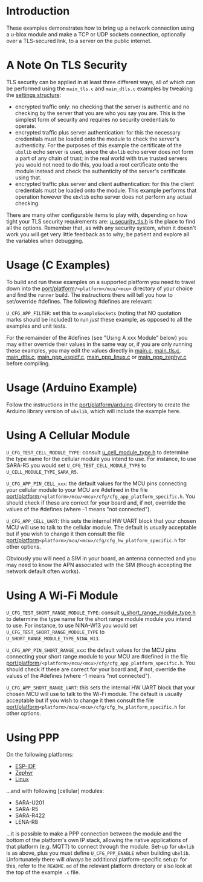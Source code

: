 # Introduction
These examples demonstrates how to bring up a network connection using a u-blox module and make a TCP or UDP sockets connection, optionally over a TLS-secured link, to a server on the public internet.

# A Note On TLS Security
TLS security can be applied in at least three different ways, all of which can be performed using the `main_tls.c` and `main_dtls.c` examples by tweaking the [settings structure](/common/security/api/u_security_tls.h#L283):

- encrypted traffic only: no checking that the server is authentic and no checking by the server that you are who you say you are.  This is the simplest form of security and requires no security credentials to operate.
- encrypted traffic plus server authentication: for this the necessary credentials must be loaded onto the module to check the server's authenticity.  For the purposes of this example the certificate of the `ubxlib` echo server is used, since the `ubxlib` echo server does not form a part of any chain of trust; in the real world with true trusted servers you would not need to do this, you load a root certificate onto the module instead and check the authenticity of the server's certificate using that.
- encrypted traffic plus server and client authentication: for this the client credentials must be loaded onto the module.  This example performs that operation however the `ubxlib` echo server does not perform any actual checking.

There are many other configurable items to play with, depending on how tight your TLS security requirements are: [u_security_tls.h](/common/security/api/u_security_tls.h) is the place to find all the options.  Remember that, as with any security system, when it doesn't work you will get very little feedback as to why; be patient and explore all the variables when debugging.

# Usage (C Examples)
To build and run these examples on a supported platform you need to travel down into the [port/platform](/port/platform)`/<platform>/mcu/<mcu>` directory of your choice and find the `runner` build.  The instructions there will tell you how to set/override \#defines.  The following \#defines are relevant:

`U_CFG_APP_FILTER`: set this to `exampleSockets` (noting that NO quotation marks should be included) to run *just* these example, as opposed to all the examples and unit tests.

For the remainder of the \#defines (see "Using A xxx Module" below) you may either override their values in the same way or, if you are only running these examples, you may edit the values directly in [main.c](main.c), [main_tls.c](main_tls.c), [main_dtls.c](main_dtls.c), [main_ppp_espidf.c](main_ppp_espidf.c), [main_ppp_linux.c](main_ppp_linux.c) or [main_ppp_zephyr.c](main_ppp_zephyr.c) before compiling.

# Usage (Arduino Example)
Follow the instructions in the [port/platform/arduino](/port/platform/arduino) directory to create the Arduino library version of `ubxlib`, which will include the example here.

# Using A Cellular Module
`U_CFG_TEST_CELL_MODULE_TYPE`: consult [u_cell_module_type.h](/cell/api/u_cell_module_type.h) to determine the type name for the cellular module you intend to use.  For instance, to use SARA-R5 you would set `U_CFG_TEST_CELL_MODULE_TYPE` to `U_CELL_MODULE_TYPE_SARA_R5`.

`U_CFG_APP_PIN_CELL_xxx`: the default values for the MCU pins connecting your cellular module to your MCU are \#defined in the file [port/platform](/port/platform)`/<platform>/mcu/<mcu>/cfg/cfg_app_platform_specific.h`.  You should check if these are correct for your board and, if not, override the values of the \#defines (where -1 means "not connected").

`U_CFG_APP_CELL_UART`: this sets the internal HW UART block that your chosen MCU will use to talk to the cellular module.  The default is usually acceptable but if you wish to change it then consult the file [port/platform](/port/platform)`<platform>/mcu/<mcu>/cfg/cfg_hw_platform_specific.h` for other options.

Obviously you will need a SIM in your board, an antenna connected and you may need to know the APN associated with the SIM (though accepting the network default often works).

# Using A Wi-Fi Module
`U_CFG_TEST_SHORT_RANGE_MODULE_TYPE`: consult [u_short_range_module_type.h](/common/short_range/api/u_short_range_module_type.h) to determine the type name for the short range module module you intend to use.  For instance, to use NINA-W13 you would set `U_CFG_TEST_SHORT_RANGE_MODULE_TYPE` to `U_SHORT_RANGE_MODULE_TYPE_NINA_W13`.

`U_CFG_APP_PIN_SHORT_RANGE_xxx`: the default values for the MCU pins connecting your short range module to your MCU are \#defined in the file [port/platform](/port/platform)`/<platform>/mcu/<mcu>/cfg/cfg_app_platform_specific.h`.  You should check if these are correct for your board and, if not, override the values of the \#defines (where -1 means "not connected").

`U_CFG_APP_SHORT_RANGE_UART`: this sets the internal HW UART block that your chosen MCU will use to talk to the Wi-Fi module.  The default is usually acceptable but if you wish to change it then consult the file [port/platform](/port/platform)`<platform>/mcu/<mcu>/cfg/cfg_hw_platform_specific.h` for other options.

# Using PPP
On the following platforms:

- [ESP-IDF](/port/platform/esp-idf)
- [Zephyr](/port/platform/zephyr)
- [Linux](/port/platform/linux)

...and with following \[cellular\] modules:

- SARA-U201
- SARA-R5
- SARA-R422
- LENA-R8

...it is possible to make a PPP connection between the module and the bottom of the platform's own IP stack, allowing the native applications of that platform (e.g. MQTT) to connect through the module.  Set-up for `ubxlib` is as above, plus you must define `U_CFG_PPP_ENABLE` when building `ubxlib`.  Unfortunately there will _always_ be additional platform-specific setup: for this, refer to the `README.md` of the relevant platform directory or also look at the top of the example `.c` file.